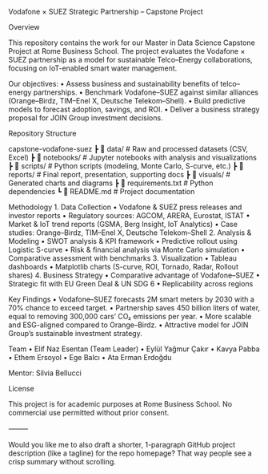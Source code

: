 
Vodafone × SUEZ Strategic Partnership – Capstone Project

 Overview

This repository contains the work for our Master in Data Science Capstone Project at Rome Business School.
The project evaluates the Vodafone × SUEZ partnership as a model for sustainable Telco–Energy collaborations, focusing on IoT-enabled smart water management.

Our objectives:
	•	Assess business and sustainability benefits of telco–energy partnerships.
	•	Benchmark Vodafone–SUEZ against similar alliances (Orange–Birdz, TIM–Enel X, Deutsche Telekom–Shell).
	•	Build predictive models to forecast adoption, savings, and ROI.
	•	Deliver a business strategy proposal for JOIN Group investment decisions.


Repository Structure

 capstone-vodafone-suez
 ┣ 📁 data/               # Raw and processed datasets (CSV, Excel)
 ┣ 📁 notebooks/          # Jupyter notebooks with analysis and visualizations
 ┣ 📁 scripts/            # Python scripts (modeling, Monte Carlo, S-curve, etc.)
 ┣ 📁 reports/            # Final report, presentation, supporting docs
 ┣ 📁 visuals/            # Generated charts and diagrams
 ┣ 📄 requirements.txt    # Python dependencies
 ┗ 📄 README.md           # Project documentation



 Methodology
	1.	Data Collection
	•	Vodafone & SUEZ press releases and investor reports
	•	Regulatory sources: AGCOM, ARERA, Eurostat, ISTAT
	•	Market & IoT trend reports (GSMA, Berg Insight, IoT Analytics)
	•	Case studies: Orange–Birdz, TIM–Enel X, Deutsche Telekom–Shell
	2.	Analysis & Modeling
	•	SWOT analysis & KPI framework
	•	Predictive rollout using Logistic S-curve
	•	Risk & financial analysis via Monte Carlo simulation
	•	Comparative assessment with benchmarks
	3.	Visualization
	•	Tableau dashboards
	•	Matplotlib charts (S-curve, ROI, Tornado, Radar, Rollout shares)
	4.	Business Strategy
	•	Comparative advantage of Vodafone–SUEZ
	•	Strategic fit with EU Green Deal & UN SDG 6
	•	Replicability across regions



Key Findings
	•	Vodafone–SUEZ forecasts 2M smart meters by 2030 with a 70% chance to exceed target.
	•	Partnership saves 450 billion liters of water, equal to removing 300,000 cars’ CO₂ emissions per year.
	•	More scalable and ESG-aligned compared to Orange–Birdz.
	•	Attractive model for JOIN Group’s sustainable investment strategy.



Team
	•	Elif Naz Esentan (Team Leader)
	•	Eylül Yağmur Çakır
	•	Kavya Pabba
	•	Ethem Ersoyol
	•	Ege Balcı
	•	Ata Erman Erdoğdu

Mentor: Silvia Bellucci



License

This project is for academic purposes at Rome Business School.
No commercial use permitted without prior consent.

⸻

Would you like me to also draft a shorter, 1-paragraph GitHub project description (like a tagline) for the repo homepage? That way people see a crisp summary without scrolling.
